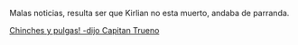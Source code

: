 Malas noticias, resulta ser que Kirlian no esta muerto, andaba de parranda.

[Chinches y pulgas! -dijo Capitan Trueno](subcomandante-tifon/truenomobil.md)
